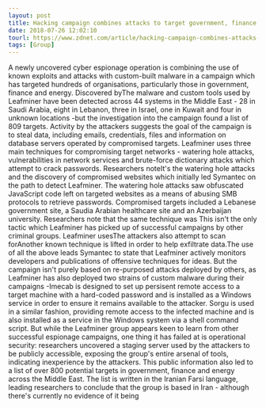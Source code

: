 ```yaml
---
layout: post
title: Hacking campaign combines attacks to target government, finance and energy
date: 2018-07-26 12:02:10
tourl: https://www.zdnet.com/article/hacking-campaign-combines-attacks-to-target-government-finance-and-energy/
tags: [Group]
---
```

A newly uncovered cyber espionage operation is combining the use of known exploits and attacks with custom-built malware in a campaign which has targeted hundreds of organisations, particularly those in government, finance and energy. Discovered byThe malware and custom tools used by Leafminer have been detected across 44 systems in the Middle East - 28 in Saudi Arabia, eight in Lebanon, three in Israel, one in Kuwait and four in unknown locations -but the investigation into the campaign found a list of 809 targets. Activity by the attackers suggests the goal of the campaign is to steal data, including emails, credentials, files and information on database servers operated by compromised targets. Leafminer uses three main techniques for compromising target networks - watering hole attacks, vulnerabilities in network services and brute-force dictionary attacks which attempt to crack passwords. Researchers noteIt's the watering hole attacks and the discovery of compromised websites which initially led Symantec on the path to detect Leafminer. The watering hole attacks saw obfuscated JavaScript code left on targeted websites as a means of abusing SMB protocols to retrieve passwords. Compromised targets included a Lebanese government site, a Saudia Arabian healthcare site and an Azerbaijan university. Researchers note that the same technique was This isn't the only tactic which Leafminer has picked up of successful campaigns by other criminal groups. Leafminer usesThe attackers also attempt to scan forAnother known technique is lifted in order to help exfiltrate data.The use of all the above leads Symantec to state that Leafminer actively monitors developers and publications of offensive techniques for ideas. But the campaign isn't purely based on re-purposed attacks deployed by others, as Leafminer has also deployed two strains of custom malware during their campaigns -Imecab is designed to set up persisent remote access to a target machine with a hard-coded password and is installed as a Windows service in order to ensure it remains available to the attacker. Sorgu is used in a similar fashion, providing remote access to the infected machine and is also installed as a service in the Windows system via a shell command script. But while the Leafminer group appears keen to learn from other successful espionage campaigns, one thing it has failed at is operational security: researchers uncovered a staging server used by the attackers to be publicly accessible, exposing the group's entire arsenal of tools, indicating inexperience by the attackers. This public information also led to a list of over 800 potential targets in government, finance and energy across the Middle East. The list is written in the Iranian Farsi language, leading researchers to conclude that the group is based in Iran - although there's currently no evidence of it being